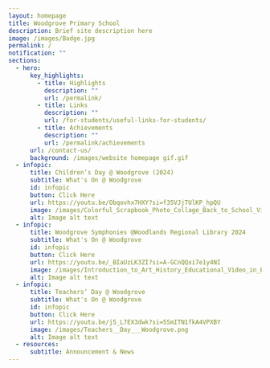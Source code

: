 ```yaml
---
layout: homepage
title: Woodgrove Primary School
description: Brief site description here
image: /images/Badge.jpg
permalink: /
notification: ""
sections:
  - hero:
      key_highlights:
        - title: Highlights
          description: ""
          url: /permalink/
        - title: Links
          description: ""
          url: /for-students/useful-links-for-students/
        - title: Achievements
          description: ""
          url: /permalink/achievements
      url: /contact-us/
      background: /images/website homepage gif.gif
  - infopic:
      title: Children’s Day @ Woodgrove (2024)
      subtitle: What's On @ Woodgrove
      id: infopic
      button: Click Here
      url: https://youtu.be/Obqovhx7HXY?si=f35VJjTUlKP_hpQU
      image: /images/Colorful_Scrapbook_Photo_Collage_Back_to_School_Video__1_.png
      alt: Image alt text
  - infopic:
      title: Woodgrove Symphonies @Woodlands Regional Library 2024
      subtitle: What's On @ Woodgrove
      id: infopic
      button: Click Here
      url: https://youtu.be/_BIaUzLK3ZI?si=A-GCnQQxi7e1y4NI
      image: /images/Introduction_to_Art_History_Educational_Video_in_Brown_Dark_Brown_Green_Collage_Photographic_Style.png
      alt: Image alt text
  - infopic:
      title: Teachers’ Day @ Woodgrove
      subtitle: What's On @ Woodgrove
      id: infopic
      button: Click Here
      url: https://youtu.be/j5_L7EX3dwk?si=5SmITN1fkA4VPXBY
      image: /images/Teachers__Day___Woodgrove.png
      alt: Image alt text
  - resources:
      subtitle: Announcement & News
---
```

